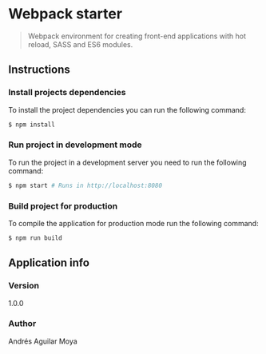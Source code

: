 # Webpack starter

> Webpack environment for creating front-end applications with hot reload, SASS and ES6 modules.

## Instructions

### Install projects dependencies

To install the project dependencies you can run the following command:

```bash
$ npm install
```

### Run project in development mode

To run the project in a development server you need to run the following command:

```bash
$ npm start # Runs in http://localhost:8080
```

### Build project for production

To compile the application for production mode run the following command:

```bash
$ npm run build
```

## Application info

### Version

1.0.0

### Author

Andrés Aguilar Moya
